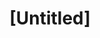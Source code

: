 ---
pid: CH622
title: "[Untitled]"
location_transcription: HERE
zipcode: '17601'
outside_phl: 'Lancaster PA '
neighborhood: 
age: '40'
age_range: 40-49
instagram: 
image_file_name: CH_622.jpg
proposal_transcription: |-
  Stories and legacy of
  Women
  indiginous people
  African American
  Refugee/immigrants
  & their influence on the city
topic: African Americans,History,Immigration,Native Americans,Philadelphia,Women
topic_summary: 0, 0, 0, 0, 0, 0
type: Other No Form
keywords_other: stories, legacy
credit: 
image_labels: 
twitter: 
facebook: 
permalink: "/monuments/ch622/"
layout: item-page
---
